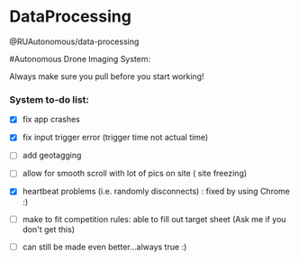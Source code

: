 # DataProcessing

@RUAutonomous/data-processing

#Autonomous Drone Imaging System:

Always make sure you pull before you start working!

### System to-do list:

- [X] fix app crashes
- [X] fix input trigger error (trigger time not actual time)
- [ ] add geotagging
- [ ] allow for smooth scroll with lot of pics on site ( site freezing)
- [X] heartbeat problems (i.e. randomly disconnects) : fixed by using Chrome :)
- [ ] make to fit competition rules: able to fill out target sheet (Ask me if you don't get this)
- [ ] can still be made even better...always true :)

	
	



